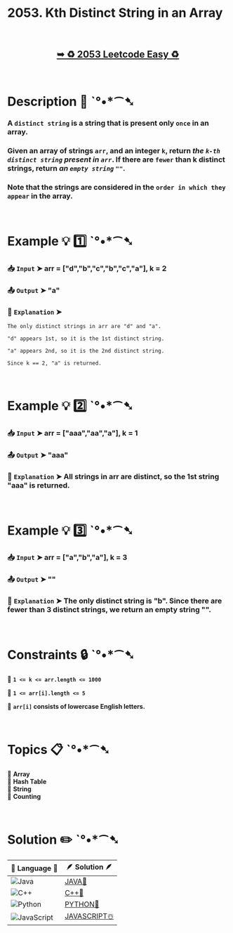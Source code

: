 # 2053. Kth Distinct String in an Array

</br>

<h2 align="center"> 

<a href="https://leetcode.com/problems/kth-distinct-string-in-an-array/description/?envType=daily-question&envId=2024-08-05"><strong>➥ ♻️ 2053 Leetcode Easy ♻️ </strong></a>
</h2>

</br>

# Description 📜 ˋ°•*⁀➷

### A `distinct string` is a string that is present only `once` in an array.

### Given an array of strings `arr`, and an integer `k`, return *the `k-th` `distinct string` present in `arr`*. If there are `fewer` than k distinct strings, return *an `empty string` `""`*.

### Note that the strings are considered in the `order in which they appear` in the array.

 

</br>

# Example 💡 1️⃣ ˋ°•*⁀➷

  ### 📥 `Input`  ➤ arr = ["d","b","c","b","c","a"], k = 2

  ### 📤 `Output`  ➤ "a"

  ### 🔦 `Explanation`  ➤ 

    The only distinct strings in arr are "d" and "a".
    
    "d" appears 1st, so it is the 1st distinct string.
    
    "a" appears 2nd, so it is the 2nd distinct string.
    
    Since k == 2, "a" is returned.

</br>

# Example 💡 2️⃣ ˋ°•*⁀➷

  ### 📥 `Input` ➤ arr = ["aaa","aa","a"], k = 1

  ### 📤 `Output`  ➤ "aaa"

  ### 🔦 `Explanation` ➤ All strings in arr are distinct, so the 1st string "aaa" is returned.


</br>

# Example 💡 3️⃣ ˋ°•*⁀➷

  ### 📥 `Input` ➤ arr = ["a","b","a"], k = 3

  ### 📤 `Output`  ➤ ""

  ### 🔦 `Explanation`  ➤ The only distinct string is "b". Since there are fewer than 3 distinct strings, we return an empty string "".

</br>

# Constraints 🔒 ˋ°•*⁀➷

🔹 **`1 <= k <= arr.length <= 1000`** </br>

🔹 **`1 <= arr[i].length <= 5`** </br>

🔹 **`arr[i]` consists of lowercase English letters.** </br>

</br>

# Topics 📋 ˋ°•*⁀➷

🔸 **Array**  </br>
🔸 **Hash Table**  </br>
🔸 **String**  </br>
🔸 **Counting**  </br>


</br>

# Solution ✏️ ˋ°•*⁀➷

| 📒 Language 📒  | 🪶 Solution 🪶 |
| ------------- | ------------- |
|  ![Java](https://img.shields.io/badge/java-%23ED8B00.svg?style=for-the-badge&logo=openjdk&logoColor=white)  | [JAVA🍁](https://github.com/Prakhar-002/LEETCODE/blob/main/%F0%9F%93%9C%20Daily%20Challange%20%F0%9F%92%A1/08%20August%20%F0%9F%8F%B5%EF%B8%8F%202024/05%20-%2008%20-%202024%20---%202053.%20Kth%20Distinct%20String%20in%20an%20Array%20%E2%98%83%EF%B8%8F%20%F0%9F%8D%81%20%F0%9F%8D%B0%20%F0%9F%8E%B2/%F0%9F%8D%81JAVA-2053-KthDistinctStringInAnArray.java) |
|  ![C++](https://img.shields.io/badge/c++-%2300599C.svg?style=for-the-badge&logo=c%2B%2B&logoColor=white)  | [C++🎲](https://github.com/Prakhar-002/LEETCODE/blob/main/%F0%9F%93%9C%20Daily%20Challange%20%F0%9F%92%A1/08%20August%20%F0%9F%8F%B5%EF%B8%8F%202024/05%20-%2008%20-%202024%20---%202053.%20Kth%20Distinct%20String%20in%20an%20Array%20%E2%98%83%EF%B8%8F%20%F0%9F%8D%81%20%F0%9F%8D%B0%20%F0%9F%8E%B2/%F0%9F%8E%B2CPP-2053-KthDistinctStringInAnArray.cpp)  |
|  ![Python](https://img.shields.io/badge/python-3670A0?style=for-the-badge&logo=python&logoColor=ffdd54)    | [PYTHON🍰](https://github.com/Prakhar-002/LEETCODE/blob/main/%F0%9F%93%9C%20Daily%20Challange%20%F0%9F%92%A1/08%20August%20%F0%9F%8F%B5%EF%B8%8F%202024/05%20-%2008%20-%202024%20---%202053.%20Kth%20Distinct%20String%20in%20an%20Array%20%E2%98%83%EF%B8%8F%20%F0%9F%8D%81%20%F0%9F%8D%B0%20%F0%9F%8E%B2/%F0%9F%8D%B0PYTHON-2053-KthDistinctStringInAnArray.py) |
| ![JavaScript](https://img.shields.io/badge/javascript-%23323330.svg?style=for-the-badge&logo=javascript&logoColor=%23F7DF1E)   | [JAVASCRIPT☃️](https://github.com/Prakhar-002/LEETCODE/blob/main/%F0%9F%93%9C%20Daily%20Challange%20%F0%9F%92%A1/08%20August%20%F0%9F%8F%B5%EF%B8%8F%202024/05%20-%2008%20-%202024%20---%202053.%20Kth%20Distinct%20String%20in%20an%20Array%20%E2%98%83%EF%B8%8F%20%F0%9F%8D%81%20%F0%9F%8D%B0%20%F0%9F%8E%B2/%E2%98%83%EF%B8%8FJAVASCRIPT-2053-KthDistinctStringInAnArray.js) |
